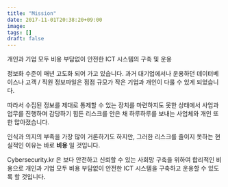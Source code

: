 ```yaml
---
title: "Mission"
date: 2017-11-01T20:38:20+09:00
image: 
tags: []
draft: false
---
```

개인과 기업 모두 비용 부담없이 안전한 ICT 시스템의 구축 및 운용

<!--more-->
정보화 수준이 매년 고도화 되어 가고 있습니다. 과거 대기업에서나 운용하던 데이터베이스나 고객 / 직원 정보파일은 점점 규모가 작은 기업과 개인이 다룰 수 있게 되었습니다.

따라서 수집된 정보를 제대로 통제할 수 있는 장치를 마련하지도 못한 상태에서 사업과 업무를 진행하며 감당하기 힘든 리스크를 안은 채 하루하루를 보내는 사업체와 개인 또한 많아졌습니다.

인식과 의지의 부족을 가장 많이 거론하기도 하지만, 그러한 리스크를 줄이지 못하는 현실적인 이유는 바로 **비용** 일 것입니다.

Cybersecurity.kr 은 보다 안전하고 신뢰할 수 있는 사회망 구축을 위하여 합리적인 비용으로 개인과 기업 모두 비용 부담없이 안전한 ICT 시스템을 구축하고 운용할 수 있도록 할 것입니다.
